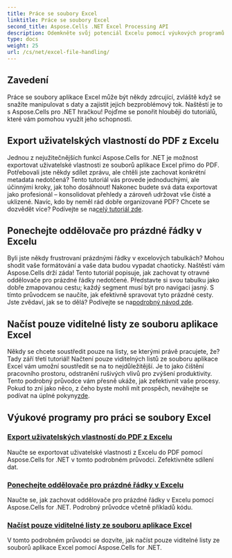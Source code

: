 ```yaml
---
title: Práce se soubory Excel
linktitle: Práce se soubory Excel
second_title: Aspose.Cells .NET Excel Processing API
description: Odemkněte svůj potenciál Excelu pomocí výukových programů Aspose.Cells for .NET. Exportujte vlastnosti, spravujte prázdné řádky a snadno načtěte viditelné listy.
type: docs
weight: 25
url: /cs/net/excel-file-handling/
---
```

## Zavedení

Práce se soubory aplikace Excel může být někdy zdrcující, zvláště když se snažíte manipulovat s daty a zajistit jejich bezproblémový tok. Naštěstí je to s Aspose.Cells pro .NET hračkou! Pojďme se ponořit hlouběji do tutoriálů, které vám pomohou využít jeho schopnosti.

## Export uživatelských vlastností do PDF z Excelu

Jednou z nejužitečnějších funkcí Aspose.Cells for .NET je možnost exportovat uživatelské vlastnosti ze souborů aplikace Excel přímo do PDF. Potřebovali jste někdy sdílet zprávu, ale chtěli jste zachovat konkrétní metadata nedotčená? Tento tutoriál vás provede jednoduchými, ale účinnými kroky, jak toho dosáhnout! Nakonec budete svá data exportovat jako profesionál – konsolidovat přehledy a zároveň udržovat vše čisté a uklizené. Navíc, kdo by neměl rád dobře organizované PDF? Chcete se dozvědět více? Podívejte se na[celý tutoriál zde](./export-custom-properties-to-pdf/).

## Ponechejte oddělovače pro prázdné řádky v Excelu

Byli jste někdy frustrovaní prázdnými řádky v excelových tabulkách? Mohou shodit vaše formátování a vaše data budou vypadat chaoticky. Naštěstí vám Aspose.Cells drží záda! Tento tutoriál popisuje, jak zachovat ty otravné oddělovače pro prázdné řádky nedotčené. Představte si svou tabulku jako dobře zmapovanou cestu; každý segment musí být pro navigaci jasný. S tímto průvodcem se naučíte, jak efektivně spravovat tyto prázdné cesty. Jste zvědaví, jak se to dělá? Podívejte se na[podrobný návod zde](./keep-separators-for-blank-rows/).

## Načíst pouze viditelné listy ze souboru aplikace Excel

Někdy se chcete soustředit pouze na listy, se kterými právě pracujete, že? Tady září třetí tutoriál! Načtení pouze viditelných listů ze souboru aplikace Excel vám umožní soustředit se na to nejdůležitější. Je to jako čištění pracovního prostoru, odstranění rušivých vlivů pro zvýšení produktivity. Tento podrobný průvodce vám přesně ukáže, jak zefektivnit vaše procesy. Pokud to zní jako něco, z čeho byste mohli mít prospěch, neváhejte se podívat na úplné pokyny[zde](./load-visible-sheets-only/).

## Výukové programy pro práci se soubory Excel
### [Export uživatelských vlastností do PDF z Excelu](./export-custom-properties-to-pdf/)
Naučte se exportovat uživatelské vlastnosti z Excelu do PDF pomocí Aspose.Cells for .NET v tomto podrobném průvodci. Zefektivněte sdílení dat.
### [Ponechejte oddělovače pro prázdné řádky v Excelu](./keep-separators-for-blank-rows/)
Naučte se, jak zachovat oddělovače pro prázdné řádky v Excelu pomocí Aspose.Cells for .NET. Podrobný průvodce včetně příkladů kódu.
### [Načíst pouze viditelné listy ze souboru aplikace Excel](./load-visible-sheets-only/)
V tomto podrobném průvodci se dozvíte, jak načíst pouze viditelné listy ze souborů aplikace Excel pomocí Aspose.Cells for .NET.